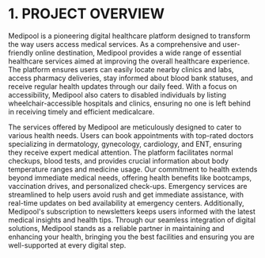 # **1. PROJECT OVERVIEW**
   
  Medipool is a pioneering digital healthcare platform designed to transform the way users access medical services. As a comprehensive and user-friendly online destination,
Medipool provides a wide range of essential healthcare services aimed at improving the overall healthcare experience. The platform ensures users can easily locate nearby
clinics and labs, access pharmacy deliveries, stay informed about blood bank statuses, and receive regular health updates through our daily feed. With a focus on accessibility,
 Medipool also caters to disabled individuals by listing wheelchair-accessible hospitals and clinics, ensuring no one is left behind in receiving timely and efficient medicalcare.

  The services offered by Medipool are meticulously designed to cater to various health needs. Users can book appointments with top-rated doctors specializing in dermatology,
gynecology, cardiology, and ENT, ensuring they receive expert medical attention. The platform facilitates normal checkups, blood tests, and provides crucial information about 
body temperature ranges and medicine usage. Our commitment to health extends beyond immediate medical needs, offering health benefits like bootcamps, vaccination drives, and 
personalized check-ups. Emergency services are streamlined to help users avoid rush and get immediate assistance, with real-time updates on bed availability at emergency 
centers. Additionally, Medipool's subscription to newsletters keeps users informed with the latest medical insights and health tips. Through our seamless integration of digital
solutions, Medipool stands as a reliable partner in maintaining and enhancing your health, bringing you the best facilities and ensuring you are well-supported at every digital 
step.

